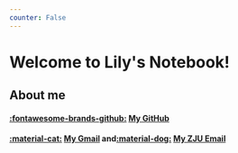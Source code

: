 ```yaml
---
counter: False   
---
```


# Welcome to Lily's Notebook!  

## About me
#### [:fontawesome-brands-github:](https://github.com/sorceressyidi) [My GitHub](https://github.com/sorceressyidi)
#### [:material-cat:](mailto:sorceressyidi@gmail.com) [My Gmail](mailto:sorceressyidi@gmail.com)   and[:material-dog:](mailto:sorceressyidi@zju.edu.cn) [My ZJU Email](mailto:sorceressyidi@zju.edu.cn)

#### 









